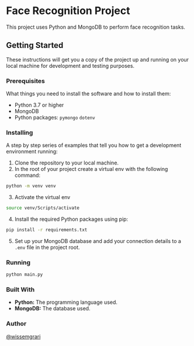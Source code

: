 # Face Recognition Project

This project uses Python and MongoDB to perform face recognition tasks.

## Getting Started

These instructions will get you a copy of the project up and running on your local machine for development and testing purposes.

### Prerequisites

What things you need to install the software and how to install them:

- Python 3.7 or higher
- MongoDB
- Python packages: `pymongo` `dotenv`

### Installing

A step by step series of examples that tell you how to get a development environment running:

1. Clone the repository to your local machine.
2. In the root of your project create a virtual env with the following command:
```bash
python -m venv venv
```
3. Activate the virtual env
```bash
source venv/Scripts/activate
```
4. Install the required Python packages using pip:

```bash
pip install -r requirements.txt
```
5. Set up your MongoDB database and add your connection details to a `.env` file in the project root.

### Running
```bash
python main.py
```

### Built With
- **Python:** The programming language used.
- **MongoDB:** The database used.

### Author
[@wissemgrari](https://www.github.com/wissemgrari)
